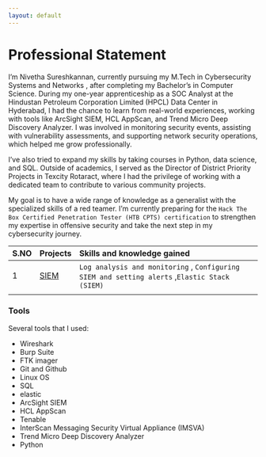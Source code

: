 ```yaml
---
layout: default
---
```


# Professional Statement

I’m Nivetha Sureshkannan, currently pursuing my M.Tech in Cybersecurity Systems and Networks , after completing my Bachelor’s in Computer Science. During my one-year apprenticeship as a SOC Analyst at the Hindustan Petroleum Corporation Limited (HPCL) Data Center in Hyderabad, I had the chance to learn from real-world experiences, working with tools like ArcSight SIEM, HCL AppScan, and Trend Micro Deep Discovery Analyzer. I was involved in monitoring security events, assisting with vulnerability assessments, and supporting network security operations, which helped me grow professionally.

I’ve also tried to expand my skills by taking courses in Python, data science, and SQL. Outside of academics, I served as the Director of District Priority Projects in Texcity Rotaract, where I had the privilege of working with a dedicated team to contribute to various community projects.

My goal is to have a wide range of knowledge as a generalist with the specialized skills of a red teamer. I’m currently preparing for the `Hack The Box Certified Penetration Tester (HTB CPTS) certification` to strengthen my expertise in offensive security and take the next step in my cybersecurity journey.

| S.NO        | Projects          | Skills and knowledge gained |
|:-------------|:------------------|:------|
| 1           | [SIEM](https://github.com/nivethasureshkannan/cybersecurity_projects_/blob/9c8b138aef54744f89d3adb20f468166c8b1fc75/1.SIEM/Elastic%20Stack%20SIEM%20Configuration%20and%20Management.md) | `Log analysis and monitoring` , `Configuring SIEM and setting alerts` ,`Elastic Stack (SIEM)`  |
|  |    |   |


### Tools 
Several tools that I used: 
* Wireshark
* Burp Suite
* FTK imager
* Git and Github
* Linux OS
* SQL
* elastic
* ArcSight SIEM
* HCL AppScan
* Tenable
* InterScan Messaging Security Virtual Appliance (IMSVA)
* Trend Micro Deep Discovery Analyzer
* Python 

```

```
